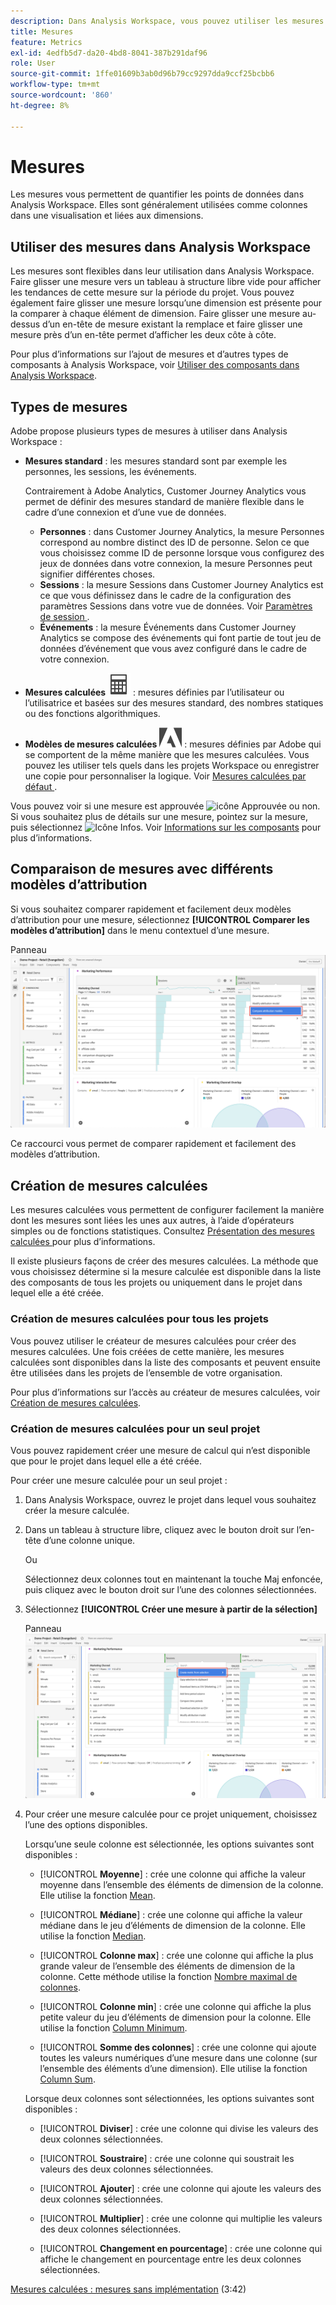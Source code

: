 ```yaml
---
description: Dans Analysis Workspace, vous pouvez utiliser les mesures de deux façons.
title: Mesures
feature: Metrics
exl-id: 4edfb5d7-da20-4bd8-8041-387b291daf96
role: User
source-git-commit: 1ffe01609b3ab0d96b79cc9297dda9ccf25bcbb6
workflow-type: tm+mt
source-wordcount: '860'
ht-degree: 8%

---
```


# Mesures

Les mesures vous permettent de quantifier les points de données dans Analysis Workspace. Elles sont généralement utilisées comme colonnes dans une visualisation et liées aux dimensions.

## Utiliser des mesures dans Analysis Workspace

Les mesures sont flexibles dans leur utilisation dans Analysis Workspace. Faire glisser une mesure vers un tableau à structure libre vide pour afficher les tendances de cette mesure sur la période du projet. Vous pouvez également faire glisser une mesure lorsqu’une dimension est présente pour la comparer à chaque élément de dimension. Faire glisser une mesure au-dessus d’un en-tête de mesure existant la remplace et faire glisser une mesure près d’un en-tête permet d’afficher les deux côte à côte.

Pour plus d’informations sur l’ajout de mesures et d’autres types de composants à Analysis Workspace, voir [Utiliser des composants dans Analysis Workspace](/help/components/use-components-in-workspace.md).


## Types de mesures

Adobe propose plusieurs types de mesures à utiliser dans Analysis Workspace :


* **Mesures standard** : les mesures standard sont par exemple les personnes, les sessions, les événements.

  Contrairement à Adobe Analytics, Customer Journey Analytics vous permet de définir des mesures standard de manière flexible dans le cadre d’une connexion et d’une vue de données.

   * **Personnes** : dans Customer Journey Analytics, la mesure Personnes correspond au nombre distinct des ID de personne. Selon ce que vous choisissez comme ID de personne lorsque vous configurez des jeux de données dans votre connexion, la mesure Personnes peut signifier différentes choses.
   * **Sessions** : la mesure Sessions dans Customer Journey Analytics est ce que vous définissez dans le cadre de la configuration des paramètres Sessions dans votre vue de données. Voir [ Paramètres de session ](/help/data-views/session-settings.md).
   * **Événements** : la mesure Événements dans Customer Journey Analytics se compose des événements qui font partie de tout jeu de données d’événement que vous avez configuré dans le cadre de votre connexion.

* **Mesures calculées** ![Calculateur](/help/assets/icons/Calculator.svg) : mesures définies par l’utilisateur ou l’utilisatrice et basées sur des mesures standard, des nombres statiques ou des fonctions algorithmiques.

* **Modèles de mesures calculées** ![AdobeLogoSmall](/help/assets/icons/AdobeLogoSmall.svg) : mesures définies par Adobe qui se comportent de la même manière que les mesures calculées. Vous pouvez les utiliser tels quels dans les projets Workspace ou enregistrer une copie pour personnaliser la logique. Voir [ Mesures calculées par défaut ](calc-metrics/cm-workflow/../default-calcmetrics.md).

Vous pouvez voir si une mesure est approuvée ![icône Approuvée](https://spectrum.adobe.com/static/icons/ui_18/CheckmarkSize100.svg) ou non. Si vous souhaitez plus de détails sur une mesure, pointez sur la mesure, puis sélectionnez ![Icône Infos](https://spectrum.adobe.com/static/icons/workflow_18/Smock_InfoOutline_18_N.svg). Voir [Informations sur les composants](use-components-in-workspace.md#component-info) pour plus d’informations.

## Comparaison de mesures avec différents modèles d’attribution

Si vous souhaitez comparer rapidement et facilement deux modèles d’attribution pour une mesure, sélectionnez **[!UICONTROL Comparer les modèles d’attribution]** dans le menu contextuel d’une mesure.

Panneau ![Workspace mettant en surbrillance Comparer les modèles d’attribution](assets/compare-attribution.png)

Ce raccourci vous permet de comparer rapidement et facilement des modèles d’attribution.

## Création de mesures calculées

Les mesures calculées vous permettent de configurer facilement la manière dont les mesures sont liées les unes aux autres, à l’aide d’opérateurs simples ou de fonctions statistiques. Consultez [ Présentation des mesures calculées ](/help/components/calc-metrics/calc-metr-overview.md) pour plus d’informations.

Il existe plusieurs façons de créer des mesures calculées. La méthode que vous choisissez détermine si la mesure calculée est disponible dans la liste des composants de tous les projets ou uniquement dans le projet dans lequel elle a été créée.

### Création de mesures calculées pour tous les projets

Vous pouvez utiliser le créateur de mesures calculées pour créer des mesures calculées. Une fois créées de cette manière, les mesures calculées sont disponibles dans la liste des composants et peuvent ensuite être utilisées dans les projets de l’ensemble de votre organisation.

Pour plus d’informations sur l’accès au créateur de mesures calculées, voir [Création de mesures calculées](/help/components/calc-metrics/cm-workflow/cm-workflow.md).

### Création de mesures calculées pour un seul projet

Vous pouvez rapidement créer une mesure de calcul qui n’est disponible que pour le projet dans lequel elle a été créée.

Pour créer une mesure calculée pour un seul projet :

1. Dans Analysis Workspace, ouvrez le projet dans lequel vous souhaitez créer la mesure calculée.

1. Dans un tableau à structure libre, cliquez avec le bouton droit sur l’en-tête d’une colonne unique.

   Ou

   Sélectionnez deux colonnes tout en maintenant la touche Maj enfoncée, puis cliquez avec le bouton droit sur l’une des colonnes sélectionnées.

1. Sélectionnez **[!UICONTROL Créer une mesure à partir de la sélection]**

   Panneau ![Workspace mettant en surbrillance Créer à partir de la sélection](assets/create-metric-from-selection.png)

1. Pour créer une mesure calculée pour ce projet uniquement, choisissez l’une des options disponibles.

   Lorsqu’une seule colonne est sélectionnée, les options suivantes sont disponibles :

   * [!UICONTROL **Moyenne**] : crée une colonne qui affiche la valeur moyenne dans l’ensemble des éléments de dimension de la colonne. Elle utilise la fonction [Mean](/help/components/calc-metrics/cm-functions.md#mean).

   * [!UICONTROL **Médiane**] : crée une colonne qui affiche la valeur médiane dans le jeu d’éléments de dimension de la colonne. Elle utilise la fonction [Median](/help/components/calc-metrics/cm-functions.md#median).

   * [!UICONTROL **Colonne max**] : crée une colonne qui affiche la plus grande valeur de l’ensemble des éléments de dimension de la colonne. Cette méthode utilise la fonction [Nombre maximal de colonnes](/help/components/calc-metrics/cm-functions.md#column-maximum).

   * [!UICONTROL **Colonne min**] : crée une colonne qui affiche la plus petite valeur du jeu d’éléments de dimension pour la colonne. Elle utilise la fonction [Column Minimum](/help/components/calc-metrics/cm-functions.md#column-minimum).

   * [!UICONTROL **Somme des colonnes**] : crée une colonne qui ajoute toutes les valeurs numériques d’une mesure dans une colonne (sur l’ensemble des éléments d’une dimension). Elle utilise la fonction [Column Sum](/help/components/calc-metrics/cm-functions.md#column-sum).

   Lorsque deux colonnes sont sélectionnées, les options suivantes sont disponibles :

   * [!UICONTROL **Diviser**] : crée une colonne qui divise les valeurs des deux colonnes sélectionnées.

   * [!UICONTROL **Soustraire**] : crée une colonne qui soustrait les valeurs des deux colonnes sélectionnées.

   * [!UICONTROL **Ajouter**] : crée une colonne qui ajoute les valeurs des deux colonnes sélectionnées.

   * [!UICONTROL **Multiplier**] : crée une colonne qui multiplie les valeurs des deux colonnes sélectionnées.

   * [!UICONTROL **Changement en pourcentage**] : crée une colonne qui affiche le changement en pourcentage entre les deux colonnes sélectionnées.

[Mesures calculées : mesures sans implémentation](https://experienceleague.adobe.com/docs/analytics-learn/tutorials/components/calculated-metrics/calculated-metrics-implementationless-metrics.html?lang=fr) (3:42)


